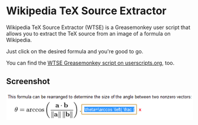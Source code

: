 # Wikipedia TeX Source Extractor

Wikipedia TeX Source Extractor (WTSE) is a Greasemonkey user script that allows you to extract the TeX source from an image of a formula on Wikipedia.

Just click on the desired formula and you're good to go.

You can find the [WTSE Greasemonkey script on userscripts.org](http://userscripts.org/scripts/show/121713), too.

## Screenshot

<img src="https://raw.githubusercontent.com/giu/wikipedia-tex-source-extractor/master/wikipedia-tex-source-extractor.png" alt="Wikipedia TeX Source Extractor - Allows you to extract the TeX source behind an image of a formula on Wikipedia" />
